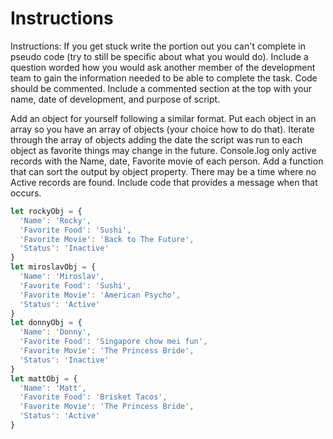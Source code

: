 # Instructions

Instructions: If you get stuck write the portion out you can't complete in
pseudo code (try to still be specific about what you would do). Include a
question worded how you would ask another member of the development team
to gain the information needed to be able to complete the task. Code
should be commented. Include a commented section at the top with your name,
date of development, and purpose of script.

Add an object for yourself following a similar format. Put each object in
an array so you have an array of objects (your choice how to do that).
Iterate through the array of objects adding the date the script was run
to each object as favorite things may change in the future. Console.log
only active records with the Name, date, Favorite movie of each person.
Add a function that can sort the output by object property. There may
be a time where no Active records are found. Include code that provides
a message when that occurs.

``` js
let rockyObj = {
  'Name': 'Rocky',
  'Favorite Food': 'Sushi',
  'Favorite Movie': 'Back to The Future',
  'Status': 'Inactive'
}
let miroslavObj = {
  'Name': 'Miroslav',
  'Favorite Food': 'Sushi',
  'Favorite Movie': 'American Psycho',
  'Status': 'Active'
}
let donnyObj = {
  'Name': 'Donny',
  'Favorite Food': 'Singapore chow mei fun',
  'Favorite Movie': 'The Princess Bride',
  'Status': 'Inactive'
}
let mattObj = {
  'Name': 'Matt',
  'Favorite Food': 'Brisket Tacos',
  'Favorite Movie': 'The Princess Bride',
  'Status': 'Active'
}
```
